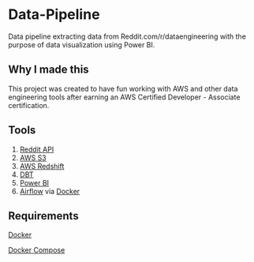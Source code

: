 # Data-Pipeline
Data pipeline extracting data from Reddit.com/r/dataengineering with the purpose of data visualization using Power BI.


## Why I made this
This project was created to have fun working with AWS and other data engineering tools after earning an AWS Certified Developer - Associate certification.


## Tools
1. [Reddit API](https://www.reddit.com/dev/api/)
2. [AWS S3](https://aws.amazon.com/s3/)
3. [AWS Redshift](https://aws.amazon.com/redshift/)
4. [DBT](https://www.getdbt.com)
5. [Power BI](https://powerbi.microsoft.com/en-gb/)
6. [Airflow](https://airflow.apache.org) via [Docker](https://www.docker.com)



## Requirements
[Docker](https://docs.docker.com/get-docker/)

[Docker Compose](https://docs.docker.com/compose/install/)
